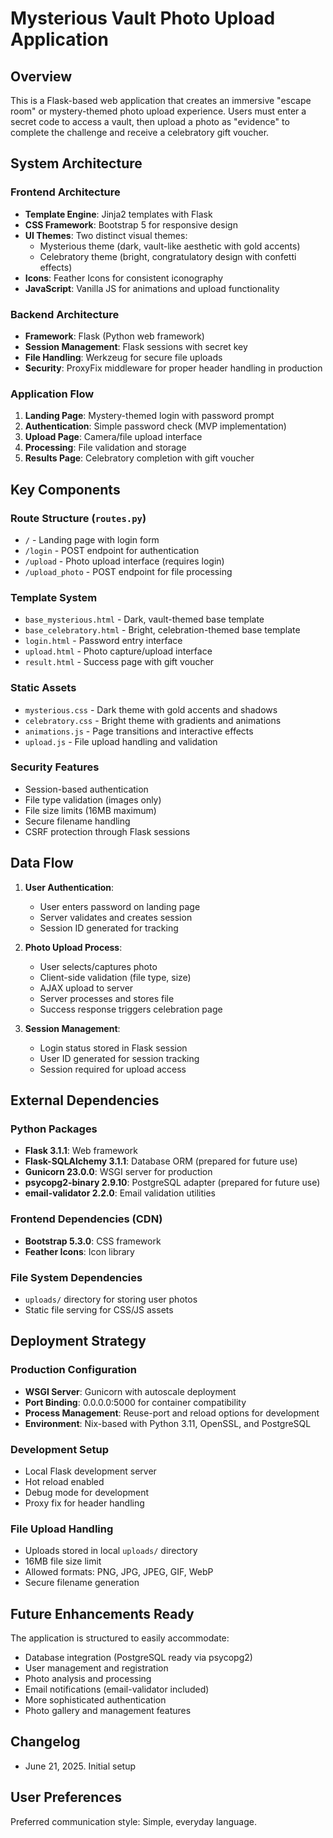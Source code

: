 # Mysterious Vault Photo Upload Application

## Overview

This is a Flask-based web application that creates an immersive "escape room" or mystery-themed photo upload experience. Users must enter a secret code to access a vault, then upload a photo as "evidence" to complete the challenge and receive a celebratory gift voucher.

## System Architecture

### Frontend Architecture
- **Template Engine**: Jinja2 templates with Flask
- **CSS Framework**: Bootstrap 5 for responsive design
- **UI Themes**: Two distinct visual themes:
  - Mysterious theme (dark, vault-like aesthetic with gold accents)
  - Celebratory theme (bright, congratulatory design with confetti effects)
- **Icons**: Feather Icons for consistent iconography
- **JavaScript**: Vanilla JS for animations and upload functionality

### Backend Architecture
- **Framework**: Flask (Python web framework)
- **Session Management**: Flask sessions with secret key
- **File Handling**: Werkzeug for secure file uploads
- **Security**: ProxyFix middleware for proper header handling in production

### Application Flow
1. **Landing Page**: Mystery-themed login with password prompt
2. **Authentication**: Simple password check (MVP implementation)
3. **Upload Page**: Camera/file upload interface
4. **Processing**: File validation and storage
5. **Results Page**: Celebratory completion with gift voucher

## Key Components

### Route Structure (`routes.py`)
- `/` - Landing page with login form
- `/login` - POST endpoint for authentication
- `/upload` - Photo upload interface (requires login)
- `/upload_photo` - POST endpoint for file processing

### Template System
- `base_mysterious.html` - Dark, vault-themed base template
- `base_celebratory.html` - Bright, celebration-themed base template
- `login.html` - Password entry interface
- `upload.html` - Photo capture/upload interface
- `result.html` - Success page with gift voucher

### Static Assets
- `mysterious.css` - Dark theme with gold accents and shadows
- `celebratory.css` - Bright theme with gradients and animations
- `animations.js` - Page transitions and interactive effects
- `upload.js` - File upload handling and validation

### Security Features
- Session-based authentication
- File type validation (images only)
- File size limits (16MB maximum)
- Secure filename handling
- CSRF protection through Flask sessions

## Data Flow

1. **User Authentication**: 
   - User enters password on landing page
   - Server validates and creates session
   - Session ID generated for tracking

2. **Photo Upload Process**:
   - User selects/captures photo
   - Client-side validation (file type, size)
   - AJAX upload to server
   - Server processes and stores file
   - Success response triggers celebration page

3. **Session Management**:
   - Login status stored in Flask session
   - User ID generated for session tracking
   - Session required for upload access

## External Dependencies

### Python Packages
- **Flask 3.1.1**: Web framework
- **Flask-SQLAlchemy 3.1.1**: Database ORM (prepared for future use)
- **Gunicorn 23.0.0**: WSGI server for production
- **psycopg2-binary 2.9.10**: PostgreSQL adapter (prepared for future use)
- **email-validator 2.2.0**: Email validation utilities

### Frontend Dependencies (CDN)
- **Bootstrap 5.3.0**: CSS framework
- **Feather Icons**: Icon library

### File System Dependencies
- `uploads/` directory for storing user photos
- Static file serving for CSS/JS assets

## Deployment Strategy

### Production Configuration
- **WSGI Server**: Gunicorn with autoscale deployment
- **Port Binding**: 0.0.0.0:5000 for container compatibility
- **Process Management**: Reuse-port and reload options for development
- **Environment**: Nix-based with Python 3.11, OpenSSL, and PostgreSQL

### Development Setup
- Local Flask development server
- Hot reload enabled
- Debug mode for development
- Proxy fix for header handling

### File Upload Handling
- Uploads stored in local `uploads/` directory
- 16MB file size limit
- Allowed formats: PNG, JPG, JPEG, GIF, WebP
- Secure filename generation

## Future Enhancements Ready

The application is structured to easily accommodate:
- Database integration (PostgreSQL ready via psycopg2)
- User management and registration
- Photo analysis and processing
- Email notifications (email-validator included)
- More sophisticated authentication
- Photo gallery and management features

## Changelog
- June 21, 2025. Initial setup

## User Preferences

Preferred communication style: Simple, everyday language.